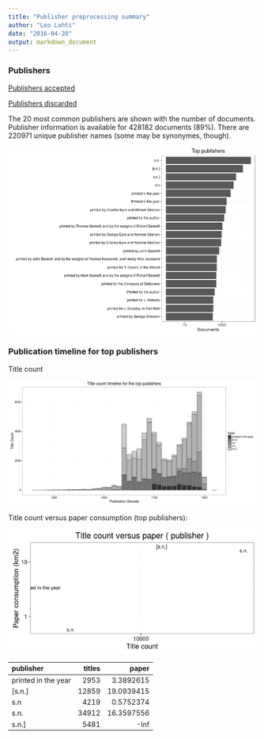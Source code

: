 ```yaml
---
title: "Publisher preprocessing summary"
author: "Leo Lahti"
date: "2016-04-20"
output: markdown_document
---
```



### Publishers

[Publishers accepted](output.tables/publisher_accepted.csv)

[Publishers discarded](output.tables/publisher_discarded.csv)



The 20 most common publishers are shown with the number of documents. Publisher information is available for 428182 documents (89%). There are 220971 unique publisher names (some may be synonymes, though).


![plot of chunk summarypublisher2](figure/summarypublisher2-1.png)

### Publication timeline for top publishers

Title count

![plot of chunk summaryTop10pubtimeline](figure/summaryTop10pubtimeline-1.png)



Title count versus paper consumption (top publishers):

![plot of chunk publishertitlespapers](figure/publishertitlespapers-1.png)

|publisher           | titles|      paper|
|:-------------------|------:|----------:|
|printed in the year |   2953|  3.3892615|
|[s.n.]              |  12859| 19.0939415|
|s.n                 |   4219|  0.5752374|
|s.n.                |  34912| 16.3597556|
|s.n.]               |   5481|       -Inf|
